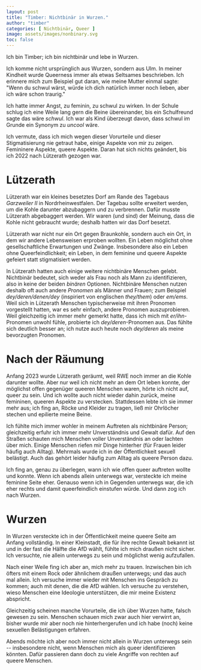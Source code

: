 ```yaml
---
layout: post
title: "Timber: Nichtbinär in Wurzen."
author: "timber"
categories: [ Nichtbinär, Queer ]
image: assets/images/nonbinary.svg
toc: false
---
```


Ich bin Timber; ich bin nichtbinär und lebe in Wurzen.

Ich komme nicht ursprünglich aus Wurzen, sondern aus Ulm. In meiner Kindheit wurde Queerness immer als etwas Seltsames beschrieben. Ich erinnere mich zum Beispiel gut daran, wie meine Mutter einmal sagte: "Wenn du schwul wärst, würde ich dich natürlich immer noch lieben, aber ich wäre schon traurig."

Ich hatte immer Angst, zu feminin, zu schwul zu wirken. In der Schule schlug ich eine Weile lang gern die Beine übereinander, bis ein Schulfreund sagte das wäre *schwul*. Ich war als Kind überzeugt davon, dass schwul im Grunde ein Synonym zu *uncool* wäre.

Ich vermute, dass ich mich wegen dieser Vorurteile und dieser Stigmatisierung nie getraut habe, einige Aspekte von mir zu zeigen. Femininere Aspekte, queere Aspekte. Daran hat sich nichts geändert, bis ich 2022 nach Lützerath gezogen war. 

# Lützerath

Lützerath war ein kleines besetztes Dorf am Rande des Tagebaus *Garzweiler II* in Nordrheinwestfalen. Der Tagebau sollte erweitert werden, um die Kohle darunter abzubaggern und zu verbrennen. Dafür musste Lützerath abgebaggert werden. Wir waren (und sind) der Meinung, dass die Kohle nicht gebraucht wurde; deshalb hatten wir das Dorf besetzt.

Lützerath war nicht nur ein Ort gegen Braunkohle, sondern auch ein Ort, in dem wir andere Lebensweisen erproben wollten. Ein Leben möglichst ohne gesellschaftliche Erwartungen und Zwänge. Insbesondere also ein Leben ohne Queerfeindlichkeit; ein Leben, in dem feminine und queere Aspekte gefeiert statt stigmatisiert werden.

In Lützerath hatten auch einige weitere nichtbinäre Menschen gelebt. Nichtbinär bedeutet, sich weder als Frau noch als Mann zu identifizieren, also in keine der beiden *binären* Optionen. Nichtbinäre Menschen nutzen deshalb oft auch andere *Pronomen* als Männer und Frauen; zum Beispiel *dey/deren/denen/dey* (inspiriert von englischen *they/them*) oder *em/ems*. Weil sich in Lützerath Menschen typischerweise mit ihren Pronomen vorgestellt hatten, war es sehr einfach, andere Pronomen auszuprobieren. Weil gleichzeitig ich immer mehr gemerkt hatte, dass ich mich mit *er/ihn*-Pronomen unwohl fühle, probierte ich *dey/deren*-Pronomen aus. Das fühlte sich deutlich besser an; ich nutze auch heute noch *dey/deren* als meine bevorzugten Pronomen.

# Nach der Räumung

Anfang 2023 wurde Lützerath geräumt, weil RWE noch immer an die Kohle darunter wollte. Aber nur weil ich nicht mehr an dem Ort leben konnte, der möglichst offen gegenüger queeren Menschen waren, hörte ich nicht auf, queer zu sein. Und ich wollte auch nicht wieder dahin zurück, meine femininen, queeren Aspekte zu verstecken. Stattdessen lebte ich sie immer mehr aus; ich fing an, Röcke und Kleider zu tragen, ließ mir Ohrlöcher stechen und epilierte meine Beine.

Ich fühlte mich immer wohler in meinem Auftreten als nichtbinäre Person; gleichzeitig erfuhr ich immer mehr Unverständnis und Gewalt dafür. Auf den Straßen schauten mich Menschen voller Unverständnis an oder lachten über mich. Einige Menschen riefen mir Dinge hinterher (für Frauen leider häufig auch Alltag). Mehrmals wurde ich in der Öffentlichkeit sexuell belästigt. Auch das gehört leider häufig zum Alltag als queere Person dazu.

Ich fing an, genau zu überlegen, wann ich wie offen queer auftreten wollte und konnte. Wenn ich abends allein unterwegs war, versteckte ich meine feminine Seite eher. Genauso wenn ich in Gegenden unterwegs war, die ich eher rechts und damit queerfeindlich einstufen würde. Und dann zog ich nach Wurzen.

# Wurzen

In Wurzen versteckte ich in der Öffentlichkeit meine queere Seite am Anfang vollständig. In einer Kleinstadt, die für ihre rechte Gewalt bekannt ist und in der fast die Hälfte die AfD wählt, fühlte ich mich draußen nicht sicher. Ich versuchte, nie allein unterwegs zu sein und möglichst wenig aufzufallen.

Nach einer Weile fing ich aber an, mich mehr zu trauen. Inzwischen bin ich öfters mit einem Rock oder ähnlichem draußen unterwegs; und das auch mal allein. Ich versuche immer wieder mit Menschen ins Gespräch zu kommen; auch mit denen, die die AfD wählen. Ich versuche zu verstehen, wieso Menschen eine Ideologie unterstützen, die mir meine Existenz abspricht.

Gleichzeitig scheinen manche Vorurteile, die ich über Wurzen hatte, falsch gewesen zu sein. Menschen schauen mich zwar auch hier verwirrt an, bisher wurde mir aber noch nie hinterhergerufen und ich habe (noch) keine sexuellen Belästigungen erfahren.

Abends möchte ich aber noch immer nicht allein in Wurzen unterwegs sein -- insbesondere nicht, wenn Menschen mich als queer identifizieren könnten. Dafür passieren dann doch zu viele Angriffe von rechten auf queere Menschen.
